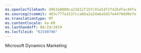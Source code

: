 ```yaml
---
ms.openlocfilehash: d963a0008ca21812f15fc91a54f2f42bdfac44fa
ms.sourcegitcommit: 483c777a1537ccab6a2a2da6a5d1fe4470dd0e7e
ms.translationtype: MT
ms.contentlocale: ko-KR
ms.lasthandoff: 06/19/2019
ms.locfileid: "61549746"
---
```

Microsoft Dynamics Marketing